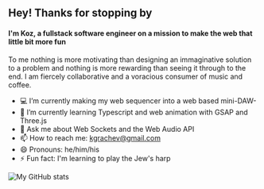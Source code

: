 ## Hey! Thanks for stopping by

#### I'm Koz, a fullstack software engineer on a mission to make the web that little bit more fun

To me nothing is more motivating than designing an immaginative solution to a problem and nothing is more rewarding than seeing it through to the end.
I am fiercely collaborative and a voracious consumer of music and coffee.

- 💻 I’m currently making my web sequencer into a web based mini-DAW-
- 🌱 I’m currently learning Typescript and web animation with GSAP and Three.js
- 💬 Ask me about Web Sockets and the Web Audio API
- 📫 How to reach me: kgrachev@gmail.com
- 😄 Pronouns: he/him/his
- ⚡ Fun fact: I'm learning to play the Jew's harp

![My GitHub stats](https://github-readme-stats.vercel.app/api?username=bobik808&show_icons=true&theme=vue)
